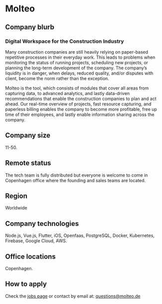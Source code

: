 # Molteo

## Company blurb

### Digital Workspace for the Construction Industry
Many construction companies are still heavily relying on paper-based repetitive processes in their everyday work. This leads to problems when monitoring the status of running projects, scheduling new projects, or planning the long-term development of the company. The company’s liquidity is in danger, when delays, reduced quality, and/or disputes with client, become the norm rather than the exception. 

Molteo is the tool, which consists of modules that cover all areas from capturing data, to advanced analytics, and lastly data-driven recommendations that enable the construction companies to plan and act ahead. Our real-time overview of projects, fast resource capturing, and paperless billing enables the company to become more profitable, free up time of their employees, and lastly enable information sharing across the company.

## Company size

11-50.

## Remote status

The tech team is fully distributed but everyone is welcome to come in Copenhagen office where the founding and sales teams are located.

## Region

Worldwide

## Company technologies

Node.js, Vue.js, Flutter, iOS, Openfaas, PostgreSQL, Docker, Kubernetes, Firebase, Google Cloud, AWS.

## Office locations

Copenhagen.

## How to apply

Check the [jobs page](https://molteo.join.com/) or contact by email at: questions@molteo.de
